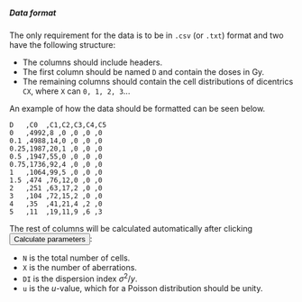##### Data format

The only requirement for the data is to be in `.csv` (or `.txt`) format and two have the following structure:

- The columns should include headers.
- The first column should be named `D` and contain the doses in Gy.
- The remaining columns should contain the cell distributions of dicentrics `CX`, where `X` can `0, 1, 2, 3`...

An example of how the data should be formatted can be seen below.

```
D   ,C0  ,C1,C2,C3,C4,C5
0   ,4992,8 ,0 ,0 ,0 ,0
0.1 ,4988,14,0 ,0 ,0 ,0
0.25,1987,20,1 ,0 ,0 ,0
0.5 ,1947,55,0 ,0 ,0 ,0
0.75,1736,92,4 ,0 ,0 ,0
1   ,1064,99,5 ,0 ,0 ,0
1.5 ,474 ,76,12,0 ,0 ,0
2   ,251 ,63,17,2 ,0 ,0
3   ,104 ,72,15,2 ,0 ,0
4   ,35  ,41,21,4 ,2 ,0
5   ,11  ,19,11,9 ,6 ,3
```

The rest of columns will be calculated automatically after clicking <button class="btn btn-default action-button inputs-button shiny-bound-input small-action-button"  type="button">Calculate parameters</button>:

- `N` is the total number of cells.
- `X` is the number of aberrations.
- `DI` is the dispersion index $\sigma^{2}/y$.
- `u` is the $u$-value, which for a Poisson distribution should be unity.
